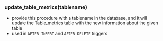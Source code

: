 ### update_table_metrics(tablename)
 - provide this procedure with a tablename in the database, and it will update the Table_metrics table with the new information about the given table 
 - used in `AFTER INSERT` and `AFTER DELETE` triggers
